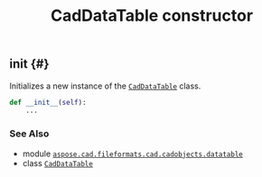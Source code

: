 ﻿---
title: CadDataTable constructor
second_title: Aspose.CAD for Python via .NET API References
description: 
type: docs
weight: 10
url: /python-net/aspose.cad.fileformats.cad.cadobjects.datatable/caddatatable/__init__/
is_root: false
---

## __init__ {#}

Initializes a new instance of the [`CadDataTable`](/cad/python-net/aspose.cad.fileformats.cad.cadobjects.datatable/caddatatable) class.



```python
def __init__(self):
    ...
```





### See Also
* module [`aspose.cad.fileformats.cad.cadobjects.datatable`](../../)
* class [`CadDataTable`](/cad/python-net/aspose.cad.fileformats.cad.cadobjects.datatable/caddatatable)
